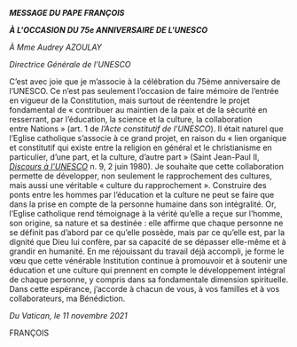 ***MESSAGE DU PAPE FRANÇOIS***

***À L'OCCASION DU 75e ANNIVERSAIRE DE L'UNESCO***

*À Mme Audrey AZOULAY*

*Directrice Générale de l’UNESCO*

C’est avec joie que je m’associe à la célébration du 75ème anniversaire de l’UNESCO. Ce n’est pas seulement l’occasion de faire mémoire de l’entrée en vigueur de la Constitution, mais surtout de réentendre le projet fondamental de « contribuer au maintien de la paix et de la sécurité en resserrant, par l’éducation, la science et la culture, la collaboration entre Nations » (art. 1 de *l’Acte constitutif de l’UNESCO*). Il était naturel que l’Eglise catholique s’associe à ce grand projet, en raison du « lien organique et constitutif qui existe entre la religion en général et le christianisme en particulier, d’une part, et la culture, d’autre part » (Saint Jean-Paul II, *[Discours à l’UNESCO](https://www.vatican.va/content/john-paul-ii/fr/speeches/1980/june/documents/hf_jp-ii_spe_19800602_unesco.html)* n. 9, 2 juin 1980). Je souhaite que cette collaboration permette de développer, non seulement le rapprochement des cultures, mais aussi une véritable « culture du rapprochement ». Construire des ponts entre les hommes par l’éducation et la culture ne peut se faire que dans la prise en compte de la personne humaine dans son intégralité. Or, l’Eglise catholique rend témoignage à la vérité qu’elle a reçue sur l’homme, son origine, sa nature et sa destinée : elle affirme que chaque personne ne se définit pas d’abord par ce qu’elle possède, mais par ce qu’elle est, par la dignité que Dieu lui confère, par sa capacité de se dépasser elle-même et à grandir en humanité. En me réjouissant du travail déjà accompli, je forme le vœu que cette vénérable Institution continue à promouvoir et à soutenir une éducation et une culture qui prennent en compte le développement intégral de chaque personne, y compris dans sa fondamentale dimension spirituelle. Dans cette espérance, j’accorde à chacun de vous, à vos familles et à vos collaborateurs, ma Bénédiction.

*Du Vatican, le 11 novembre 2021*

FRANÇOIS
